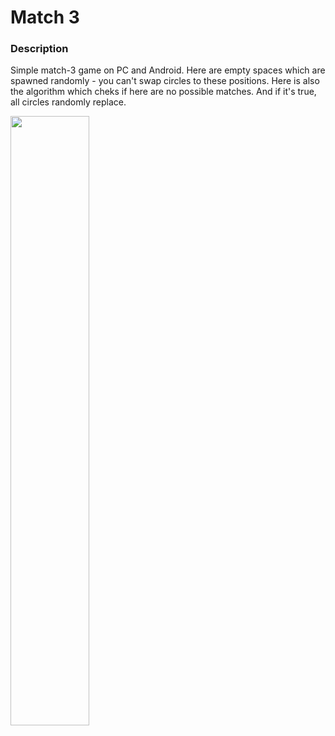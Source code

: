 # Match 3

### Description

Simple match-3 game on PC and Android. Here are empty spaces which are spawned randomly - you can't swap circles to these positions. Here is also the algorithm which cheks if here are no possible matches. And if it's true, all circles randomly replace. 

[<img src="https://img.youtube.com/vi/M0b0eZzoDv4/sddefault.jpg" width="50%">](https://youtu.be/M0b0eZzoDv4)
